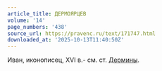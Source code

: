 ```yaml
---
article_title: ДЕРМОЯРЦЕВ
volume: '14'
page_numbers: '438'
source_url: https://pravenc.ru/text/171747.html
downloaded_at: '2025-10-13T11:40:50Z'
---
```


Иван, иконописец, XVI в.- см. ст. [Дермины](https://pravenc.ru/text/Дермины.html).
